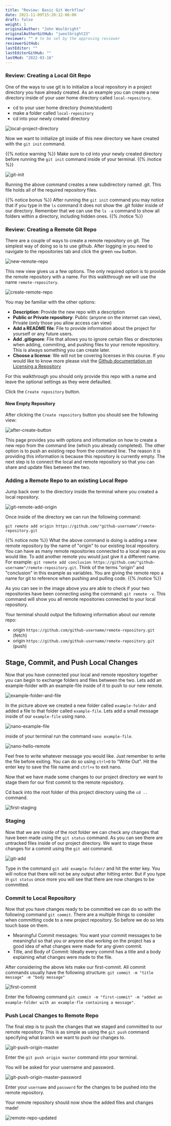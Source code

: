 ```yaml
---
title: "Review: Basic Git Workflow"
date: 2021-11-09T15:20:12-06:00
draft: false
weight: 1
originalAuthor: "John Woolbright"
originalAuthorGitHub: "jwoolbright23"
reviewer: "" # to be set by the approving reviewer
reviewerGitHub:
lastEditor: ""
lastEditorGitHub: ""
lastMod: "2022-03-16"
---
```


### Review: Creating a Local Git Repo

<!-- TODO: Add expectations of what we want the learner to do -->

One of the ways to use git is to initialize a local repository in a project directory you have already created. As an example you can create a new directory inside of your user home directory called `local-repository`.
- cd to your user home directory (home/student)
- make a folder called `local-repository`
- cd into your newly created directory

![local-project-directory](pictures/local-repository.png?classes=border)

Now we want to initialize git inside of this new directory we have created with the `git init` command.

{{% notice warning %}}
Make sure to cd into your newly created directory before running the `git init` command inside of your terminal.
{{% /notice %}}

![git-init](pictures/git-init-local-repo.png?classes=border)

Running the above command creates a new subdirectory named .git. This file holds all of the required repository files.

{{% notice bonus %}}
After running the `git init` command you may notice that if you type in the `ls` command it does not show the .git folder inside of our directory. Remember that we can use the `ls -a` command to show all folders within a directory, including hidden ones.
{{% /notice %}}

### Review: Creating a Remote Git Repo

There are a couple of ways to create a remote repository on git. The simplest way of doing so is to use github. After logging in you need to navigate to the repositories tab and click the green `new` button. 

![new-remote-repo](pictures/new-remote-repository.png?classes=border)

This new view gives us a few options. The only required option is to provide the remote repository with a name. For this walkthrough we will use the name `remote-repository`.

![create-remote-repo](pictures/create-remote-repo.png?classes=border)

You may be familiar with the other options:
- **Description**: Provide the new repo with a description
- **Public or Private repository**: Public (anyone on the internet can view), Private (only those you allow access can view)
- **Add a README file**: File to provide information about the project for yourself or any future users.
- **Add .gitignore**: File that allows you to ignore certain files or directories when adding, commiting, and pushing files to your remote repository. This is always something you can create later.
- **Choose a license**: We will not be covering licenses in this course. If you would like to know more please visit the [Github documentation on Licensing a Repository](https://docs.github.com/en/repositories/managing-your-repositorys-settings-and-features/customizing-your-repository/licensing-a-repository)

For this walkthrough you should only provide this repo with a name and leave the optional settings as they were defaulted.

Click the `Create repository` button.

#### New Empty Repository

After clicking the `Create repository` button you should see the following view:

![after-create-button](pictures/after-create-button.png?classes=border)

This page provides you with options and information on how to create a new repo from the command line (which you already completed). The other option is to push an existing repo from the command line. The reason it is providing this information is because this repository is currently empty. The next step is to connect the local and remote repository so that you can share and update files between the two.

### Adding a Remote Repo to an existing Local Repo

Jump back over to the directory inside the terminal where you created a local repository.

![git-remote-add-origin](pictures/git-remote-add-origin.png?classes=border)

Once inside of the directory we can run the following command:

`git remote add origin https://github.com/"github-username"/remote-repository.git`

{{% notice note %}}
What the above command is doing is adding a new remote repository by the name of "origin" to our existing local repository. You can have as many remote repositories connected to a local repo as you would like. To add another remote you would just give it a different name. For example: `git remote add conclusion https://github.com/"github-username"/remote-repository.git`. Think of the terms "origin" and "conclusion" in this example as variables. You are giving the remote repo a name for git to reference when pushing and pulling code.
{{% /notice %}}

As you can see in the image above you are able to check if your two repositories have been connecting using the command: `git remote -v`. This command will show you all remote repositories connected to your local repository.

Your terminal should output the following information about our remote repo:
- origin `https://github.com/github-username/remote-repository.git` (fetch)
- origin `https://github.com/github-username/remote-repository.git` (push)

## Stage, Commit, and Push Local Changes

Now that you have connected your local and remote repository together you can begin to exchange folders and files between the two. Lets add an example-folder with an example-file inside of it to push to our new remote.

![example-folder-and-file](pictures/example-folder-and-file.png?classes=border)

In the picture above we created a new folder called `example-folder` and added a file to that folder called `example-file`. Lets add a small message inside of our `example-file` using nano.

![nano-example-file](pictures/nano-example-file.png?classes=border)

inside of your terminal run the command `nano example-file`.

![nano-hello-remote](pictures/nano-hello-remote.png?classes=border)

Feel free to write whatever message you would like. Just remember to write the file before exiting. You can do so using `ctrl+O` to "Write Out". Hit the enter key to save the file name and `ctrl+x` to exit nano.

Now that we have made some changes to our project directory we want to stage them for our first commit to the remote repository. 

Cd back into the root folder of this project directory using the `cd ..` command.

![first-staging](pictures/first-staging.png?classes=border)

### Staging

Now that we are inside of the root folder we can check any changes that have been made using the `git status` command. As you can see there are untracked files inside of our project directory. We want to stage these changes for a commit using the `git add` command.

![git-add](pictures/git-add.png?classes=border)

Type in the command `git add example-folder/` and hit the enter key. You will notice that there will not be any output after hitting enter. But if you type in `git status` once more you will see that there are now changes to be committed.

### Commit to Local Repository

Now that you have changes ready to be committed we can do so with the following command `git commit`. There are a multiple things to consider when committing code to a new project repository. So before we do so lets touch base on them. 
- Meaningful Commit messages: You want your commit messages to be meaningful so that you or anyone else working on the project has a good idea of what changes were made for any given commit.
- Title, and Body of Commit: Ideally every commit has a title and a body explaining what changes were made to the file.

After considering the above lets make our first-commit. All commit commands usually have the following structure: `git commit -m "title message" -m "body message"`

![first-commit](pictures/first-commit.png?classes=border)

<!-- TODO: Have them complete a git log and check the remote repo -->

Enter the following command `git commit -m "first-commit" -m "added an example-folder with an example-fle containing a message"`.


### Push Local Changes to Remote Repo

The final step is to push the changes that we staged and committed to our remote repository. This is as simple as using the `git push` command specifying what branch we want to push our changes to.

![git-push-origin-master](pictures/git-push-origin-master.png?classes=border)

Enter the `git push origin master` command into your terminal.

You will be asked for your username and password.

![git-push-origin-master-password](pictures/git-push-origin-master-password.png?classes=border)

<!-- TODO: Have them complete another git log and check the remote repo here -->

Enter your `username` and `password` for the changes to be pushed into the remote repository.

Your remote repository should now show the added files and changes made!

![remote-repo-updated](pictures/remote-repo-updated.png?classes=border)
